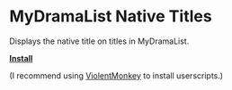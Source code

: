# MyDramaList Native Titles

Displays the native title on titles in MyDramaList.

[**Install**](https://github.com/MarvNC/mydramalist-native-titles/raw/master/mydramalist-native-titles.user.js)

(I recommend using [ViolentMonkey](https://violentmonkey.github.io/) to install userscripts.)